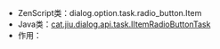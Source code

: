 * ZenScript类：dialog.option.task.radio_button.Item
* Java类：[cat.jiu.dialog.api.task.IItemRadioButtonTask]()
* 作用：